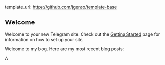 template_url:  https://github.com/jgenso/template-base
## Welcome

Welcome to your new Telegram site.  Check out the [Getting Started](/getting_started) page
for information on how to set up your site.

<span data-lift="if?extra_true=has_blog">Welcome to my blog.  Here are my most recent blog posts:</span>

<div data-lift="if?extra_true=has_blog">A
      <div data-lift="blog.simple"></div>
</div>

[title: Home]: /
